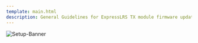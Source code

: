 ```yaml
---
template: main.html
description: General Guidelines for ExpressLRS TX module firmware updating.
---
```


![Setup-Banner](https://raw.githubusercontent.com/ExpressLRS/ExpressLRS-hardware/master/img/quick-start.png)